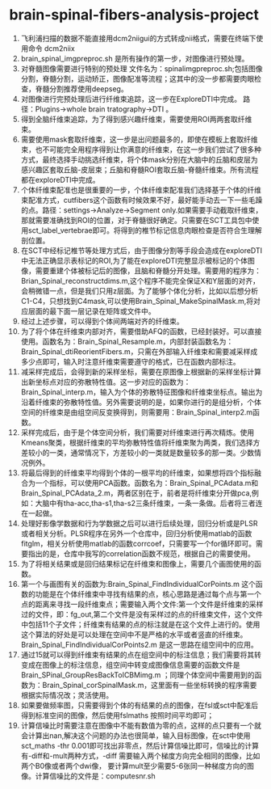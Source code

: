 ﻿# brain-spinal-fibers-analysis-project
 1. 飞利浦扫描的数据不能直接用dcm2niigui的方式转成nii格式，需要在终端下使用命令 dcm2niix 
 2. brain_spinal_imgpreproc.sh 是所有操作的第一步，对图像进行预处理。
 3. 对脊髓图像需要进行特别的预处理 文件名为：spinalimgpreproc.sh;包括图像分割，脊髓分割，运动矫正，图像配准等流程；这其中的没一步都需要肉眼检查，脊髓分割推荐使用deepseg。
 4. 对图像进行完预处理后进行纤维束追踪，这一步在ExploreDTI中完成。 路径：Plugins->whole brain tratography->DTI 。
 5. 得到全脑纤维束追踪，为了得到感兴趣纤维束，需要使用ROI两两套取纤维束。
 6. 需要使用mask套取纤维束，这一步是出问题最多的，即使在模板上套取纤维束，也不可能完全用程序得到让你满意的纤维束，在这一步我们尝试了很多种方式，最终选择手动挑选纤维束，将个体mask分别在大脑中的丘脑和皮层为感兴趣区套取丘脑-皮层束；丘脑和脊髓ROI套取丘脑-脊髓纤维束。所有流程都在exploreDTI中完成。
 7. 个体纤维束配准也是很重要的一步，个体纤维束配准我们选择基于个体的纤维束配准方式，cutfibers这个函数有时候效果不好，最好能手动去一下一些毛躁的点。路径：settings->Analyze->Segment only.如果需要手动截取纤维束，那就需要准确找到ROI的位置，对于脊髓很好确定。只需要在SCT工具包中使用sct_label_vertebrae即可。将得到的椎节标记信息肉眼检查是否符合生理解剖位置。
 8. 在SCT中经标记椎节等处理方式后，由于图像分割等手段会造成在exploreDTI中无法正确显示表标记的ROI,为了能在exploreDTI完整显示被标记的个体图像，需要重建个体被标记后的图像，且脑和脊髓分开处理。需要用的程序为：Brian_Spinal_reconstructdims.m,这个程序不能完全保证X和Y层面的对齐，会稍微错一点，但是我们只用z层面。为了能够个体化分析，比如以后想分析C1-C4，只想找到C4mask,可以使用Brain_Spinal_MakeSpinalMask.m,将对应层面的最下面一层记录在矩阵或文件中。
 9. 经过上述步骤，可以得到个体间两端对齐的纤维束。
 10. 为了将个体在纤维束内部对齐，需要借助AFQ的函数，已经封装好。可以直接使用。函数名为：Brain_Spinal_Resample.m，内部封装函数名为：Brain_Spinal_dtiReorientFibers.m，只需在外部输入纤维束和需要减采样成多少点即可，输入时注意纤维束需要遵守的格式，已在函数内部标注。
 11. 减采样完成后，会得到新的采样坐标，需要在原图像上根据新的采样坐标计算出新坐标点对应的弥散特性值。这一步对应的函数为：Brain_Spinal_interp.m，输入为个体的弥散特征图像和纤维束坐标点。输出为沿着纤维束的弥散特性值。另外需要说明的是，如果你进行的是组分析，个体空间的纤维束是由组空间反变换得到，则需要用：Brain_Spinal_interp2.m函数。
 12. 采样完成后，由于是个体空间分析，我们需要对纤维束进行再次精炼。使用Kmeans聚类，根据纤维束的平均弥散特性值将纤维束聚为两类，我们选择方差较小的一类，通常情况下，方差较小的一类就是数量较多的那一类。少数情况例外。
 13. 将最后得到的纤维束平均得到个体的一根平均的纤维束，如果想将四个指标融合为一个指标，可以使用PCA函数。函数名为：Brain_Spinal_PCAdata.m和Brain_Spinal_PCAdata_2.m，两者区别在于，前者是将纤维束分开做pca,例如：大脑中有tha-acc,tha-s1,tha-s2三条纤维束，一条一条做。后者将三者连在一起做。
 14. 处理好影像学数据和行为学数据之后可以进行后续处理，回归分析或是PLSR或者相关分析。PLSR程序在另外一个仓库中，回归分析使用matlab的函数fitglm，相关分析使用matlab的函数corrcoef，只需要写一个for循环即可。需要指出的是，仓库中我写的correlation函数不规范，根据自己的需要使用。
 15. 为了将相关结果或是回归结果标记在纤维束和图像上，需要几个画图使用的函数。
 16. 第一个与画图有关的函数为:Brain_Spinal_FindIndividualCorPoints.m 这个函数的功能是在个体纤维束中寻找有结果的点，核心思路是通过每个点与第一个点的距离来寻找一段纤维束点；需要输入两个文件:第一个文件是纤维束的采样过的文件，即：fg_out,第二个文件是没有采样过的点的纤维束文件，这个文件中包括11个子文件；纤维束有结果的点的标注就是在这个文件上进行的。使用这个算法的好处是可以处理在空间中不是严格的水平或者竖直的纤维束。Brain_Spinal_FindIndividualCorPoints2.m 是这一思路在组空间中的应用。
 17. 通过15就可以得到纤维束有结果的点在组空间中的标注信息；我们需要将其转变成在图像上的标注信息，组空间中转变成图像信息需要的函数文件是Brain_SPinal_GroupResBackToICBMimg.m ；同理个体空间中需要用到的函数为：Brain_Spinal_corSpinalMask.m，这里面有一些坐标转换的程序需要根据实际情况改；灵活使用。
 18. 如果要做频率图，只需要得到个体的有结果的点的图像，在fsl或sct中配准后得到标准空间的图像，然后使用fslmaths 按照时间平均即可；
 19. 计算信噪比时需要注意在图像中不能有数值为零的点，这样的点只要有一个就会计算出nan,解决这个问题的办法也很简单，输入目标图像，在sct中使用sct_maths -thr 0.001即可找出非零点，然后计算信噪比即可，信噪比的计算有-diff和-mult两种方式，-diff 需要输入两个梯度方向完全相同的图像，比如两个B0像或者两个dwi像， 要计算mult至少需要5-6张同一种梯度方向的图像。计算信噪比的文件是：computesnr.sh
 
 
 
 
